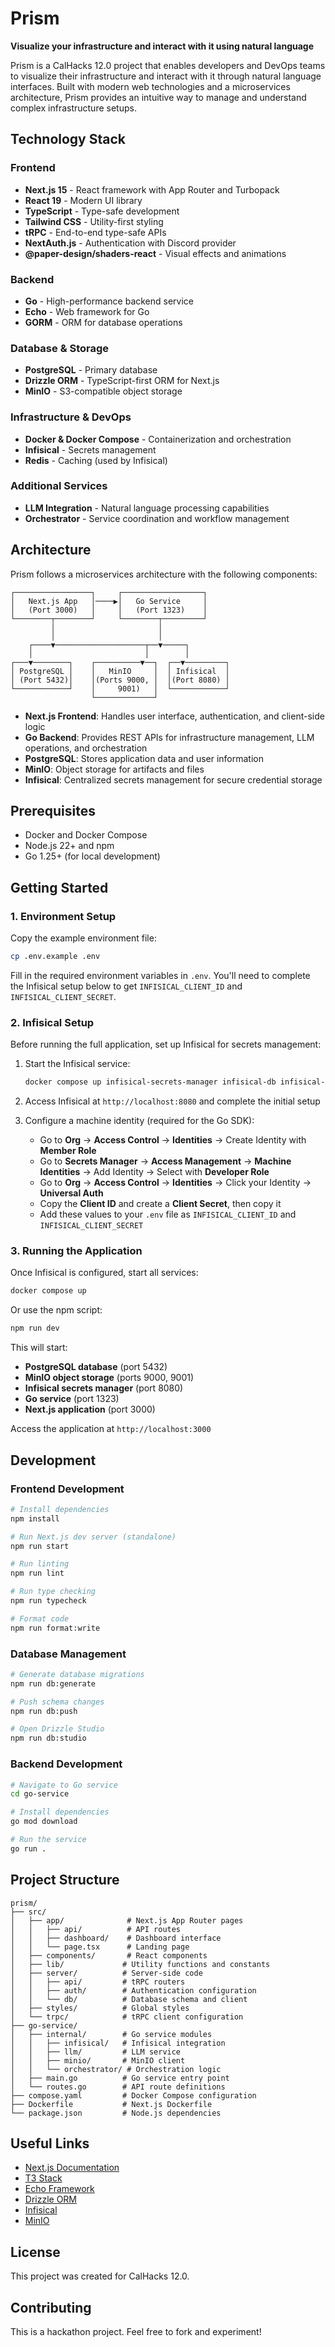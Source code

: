 # Prism

**Visualize your infrastructure and interact with it using natural language**

Prism is a CalHacks 12.0 project that enables developers and DevOps teams to visualize their infrastructure and interact with it through natural language interfaces. Built with modern web technologies and a microservices architecture, Prism provides an intuitive way to manage and understand complex infrastructure setups.

## Technology Stack

### Frontend
- **Next.js 15** - React framework with App Router and Turbopack
- **React 19** - Modern UI library
- **TypeScript** - Type-safe development
- **Tailwind CSS** - Utility-first styling
- **tRPC** - End-to-end type-safe APIs
- **NextAuth.js** - Authentication with Discord provider
- **@paper-design/shaders-react** - Visual effects and animations

### Backend
- **Go** - High-performance backend service
- **Echo** - Web framework for Go
- **GORM** - ORM for database operations

### Database & Storage
- **PostgreSQL** - Primary database
- **Drizzle ORM** - TypeScript-first ORM for Next.js
- **MinIO** - S3-compatible object storage

### Infrastructure & DevOps
- **Docker & Docker Compose** - Containerization and orchestration
- **Infisical** - Secrets management
- **Redis** - Caching (used by Infisical)

### Additional Services
- **LLM Integration** - Natural language processing capabilities
- **Orchestrator** - Service coordination and workflow management

## Architecture

Prism follows a microservices architecture with the following components:

```
┌─────────────────┐     ┌──────────────────┐
│   Next.js App   │────▶│   Go Service     │
│   (Port 3000)   │     │   (Port 1323)    │
└────────┬────────┘     └────────┬─────────┘
         │                       │
         │                       │
    ┌────▼────────────────────┬──▼─────┐
    │                         │        │
┌───▼────────┐    ┌──────────▼──┐  ┌──▼─────────┐
│ PostgreSQL │    │   MinIO     │  │ Infisical  │
│ (Port 5432)│    │(Ports 9000, │  │(Port 8080) │
└────────────┘    │     9001)   │  └────────────┘
                  └─────────────┘
```

- **Next.js Frontend**: Handles user interface, authentication, and client-side logic
- **Go Backend**: Provides REST APIs for infrastructure management, LLM operations, and orchestration
- **PostgreSQL**: Stores application data and user information
- **MinIO**: Object storage for artifacts and files
- **Infisical**: Centralized secrets management for secure credential storage

## Prerequisites

- Docker and Docker Compose
- Node.js 22+ and npm
- Go 1.25+ (for local development)

## Getting Started

### 1. Environment Setup

Copy the example environment file:
```bash
cp .env.example .env
```

Fill in the required environment variables in `.env`. You'll need to complete the Infisical setup below to get `INFISICAL_CLIENT_ID` and `INFISICAL_CLIENT_SECRET`.

### 2. Infisical Setup

Before running the full application, set up Infisical for secrets management:

1. Start the Infisical service:
   ```bash
   docker compose up infisical-secrets-manager infisical-db infisical-redis
   ```

2. Access Infisical at `http://localhost:8080` and complete the initial setup

3. Configure a machine identity (required for the Go SDK):
   - Go to **Org** → **Access Control** → **Identities** → Create Identity with **Member Role**
   - Go to **Secrets Manager** → **Access Management** → **Machine Identities** → Add Identity → Select with **Developer Role**
   - Go to **Org** → **Access Control** → **Identities** → Click your Identity → **Universal Auth**
   - Copy the **Client ID** and create a **Client Secret**, then copy it
   - Add these values to your `.env` file as `INFISICAL_CLIENT_ID` and `INFISICAL_CLIENT_SECRET`

### 3. Running the Application

Once Infisical is configured, start all services:

```bash
docker compose up
```

Or use the npm script:
```bash
npm run dev
```

This will start:
- **PostgreSQL database** (port 5432)
- **MinIO object storage** (ports 9000, 9001)
- **Infisical secrets manager** (port 8080)
- **Go service** (port 1323)
- **Next.js application** (port 3000)

Access the application at `http://localhost:3000`

## Development

### Frontend Development

```bash
# Install dependencies
npm install

# Run Next.js dev server (standalone)
npm run start

# Run linting
npm run lint

# Run type checking
npm run typecheck

# Format code
npm run format:write
```

### Database Management

```bash
# Generate database migrations
npm run db:generate

# Push schema changes
npm run db:push

# Open Drizzle Studio
npm run db:studio
```

### Backend Development

```bash
# Navigate to Go service
cd go-service

# Install dependencies
go mod download

# Run the service
go run .
```

## Project Structure

```
prism/
├── src/
│   ├── app/              # Next.js App Router pages
│   │   ├── api/          # API routes
│   │   ├── dashboard/    # Dashboard interface
│   │   └── page.tsx      # Landing page
│   ├── components/       # React components
│   ├── lib/             # Utility functions and constants
│   ├── server/          # Server-side code
│   │   ├── api/         # tRPC routers
│   │   ├── auth/        # Authentication configuration
│   │   └── db/          # Database schema and client
│   ├── styles/          # Global styles
│   └── trpc/            # tRPC client configuration
├── go-service/
│   ├── internal/        # Go service modules
│   │   ├── infisical/   # Infisical integration
│   │   ├── llm/         # LLM service
│   │   ├── minio/       # MinIO client
│   │   └── orchestrator/ # Orchestration logic
│   ├── main.go          # Go service entry point
│   └── routes.go        # API route definitions
├── compose.yaml         # Docker Compose configuration
├── Dockerfile           # Next.js Dockerfile
└── package.json         # Node.js dependencies
```

## Useful Links

- [Next.js Documentation](https://nextjs.org/docs)
- [T3 Stack](https://create.t3.gg/)
- [Echo Framework](https://echo.labstack.com/)
- [Drizzle ORM](https://orm.drizzle.team)
- [Infisical](https://infisical.com/docs)
- [MinIO](https://min.io/docs/minio/linux/index.html)

## License

This project was created for CalHacks 12.0.

## Contributing

This is a hackathon project. Feel free to fork and experiment!
